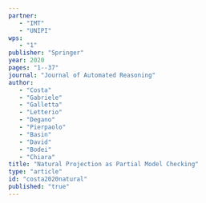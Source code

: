 ```yaml
---
partner: 
   - "IMT"
   - "UNIPI"
wps: 
   - "1"
publisher: "Springer"
year: 2020
pages: "1--37"
journal: "Journal of Automated Reasoning"
author: 
   - "Costa"
   - "Gabriele"
   - "Galletta"
   - "Letterio"
   - "Degano"
   - "Pierpaolo"
   - "Basin"
   - "David"
   - "Bodei"
   - "Chiara"
title: "Natural Projection as Partial Model Checking"
type: "article"
id: "costa2020natural"
published: "true"
---
```

